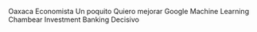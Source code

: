 Oaxaca
Economista
Un poquito
Quiero mejorar 
Google
Machine Learning
Chambear
Investment Banking
Decisivo 


